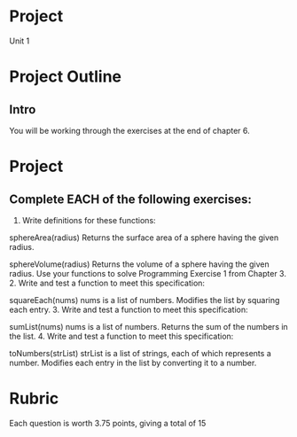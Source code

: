 # Project

Unit 1 

# Project Outline #

## Intro ##

You will be working through the exercises at the end of chapter 6. 

# Project #

## Complete EACH of the following exercises: ##

1. Write definitions for these functions:

sphereArea(radius)  Returns the surface area of a sphere having the
given radius.

sphereVolume(radius)   Returns the volume of a sphere having the given
radius.
Use your functions to solve Programming Exercise 1 from Chapter 3.
2. Write and test a function to meet this specification:

squareEach(nums) nums is a list of numbers. Modifies the list by squaring
each entry.
3. Write and test a function to meet this specification:

sumList(nums) nums is a list of numbers. Returns the sum of the numbers
in the list.
4. Write and test a function to meet this specification:

toNumbers(strList) strList is a list of strings, each of which represents
a number. Modifies each entry in the list by converting it to a number.

# Rubric #

Each question is worth 3.75 points, giving a total of 15 


